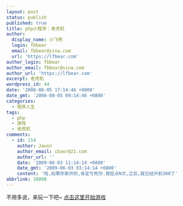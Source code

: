 ```yaml
---
layout: post
status: publish
published: true
title: php小程序：老虎机
author:
  display_name: 小飞熊
  login: fbbear
  email: fbbear@sina.com
  url: 'https://lfbear.com'
author_login: fbbear
author_email: fbbear@sina.com
author_url: 'https://lfbear.com'
excerpt: 老虎机
wordpress_id: 44
date: '2008-08-05 17:14:46 +0800'
date_gmt: '2008-08-05 09:14:46 +0800'
categories:
  - 程序人生
tags:
  - php
  - 游戏
  - 老虎机
comments:
  - id: 214
    author: Jawin
    author_email: cbaor@21.com
    author_url: ''
    date: '2009-06-03 11:14:14 +0800'
    date_gmt: '2009-06-03 03:14:14 +0800'
    content: '哈,如果你家开的,肯定亏死你.我狂点N次,之后,就已经升到300了'
abbrlink: 18098
---
```

<p>不用多说，来玩一下吧~ <a href="https://lfbear.com/lab/lhj/laohuji.php" target="_blank">点击这里开始游戏</a></p>
